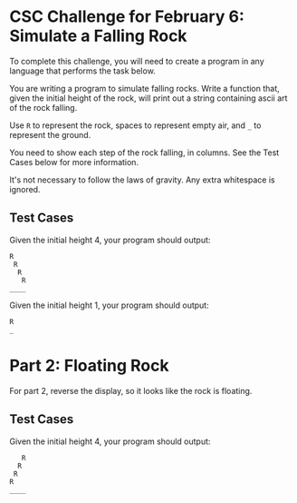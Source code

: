 # CSC Challenge for February 6: Simulate a Falling Rock

To complete this challenge, you will need to create a program in any language that performs the task below.

You are writing a program to simulate falling rocks.
Write a function that, given the initial height of the rock, will print out a string containing ascii art of the rock falling.

Use `R` to represent the rock, spaces to represent empty air, and `_` to represent the ground.

You need to show each step of the rock falling, in columns. See the Test Cases below for more information.

It's not necessary to follow the laws of gravity. Any extra whitespace is ignored.

## Test Cases

Given the initial height 4, your program should output:

```
R
 R
  R
   R
____
```

Given the initial height 1, your program should output:

```
R
_
```

# Part 2: Floating Rock

For part 2, reverse the display, so it looks like the rock is floating.

## Test Cases

Given the initial height 4, your program should output:

```
   R
  R
 R
R
____
```
